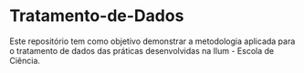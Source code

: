 # Tratamento-de-Dados
Este repositório tem como objetivo demonstrar a metodologia aplicada para o tratamento de dados das práticas desenvolvidas na Ilum - Escola de Ciência.
